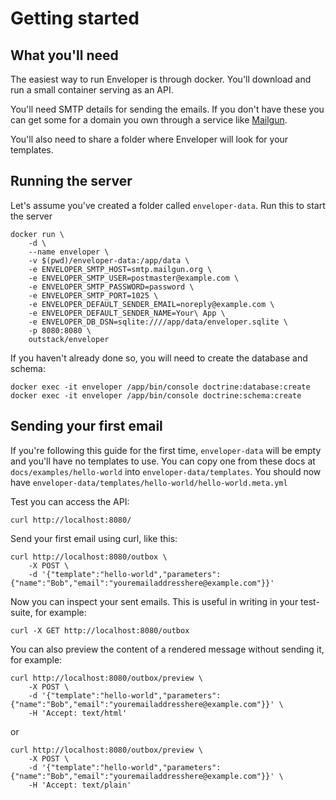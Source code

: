 # Getting started

## What you'll need

The easiest way to run Enveloper is through docker. You'll download and run a small container serving as an API. 

You'll need SMTP details for sending the emails. If you don't have these you can get some for a domain you own through a service like [Mailgun](https://www.mailgun.com/).

You'll also need to share a folder where Enveloper will look for your templates. 

## Running the server

Let's assume you've created a folder called `enveloper-data`. Run this to start the server

    docker run \
        -d \
        --name enveloper \
        -v $(pwd)/enveloper-data:/app/data \
        -e ENVELOPER_SMTP_HOST=smtp.mailgun.org \
        -e ENVELOPER_SMTP_USER=postmaster@example.com \
        -e ENVELOPER_SMTP_PASSWORD=password \
        -e ENVELOPER_SMTP_PORT=1025 \
        -e ENVELOPER_DEFAULT_SENDER_EMAIL=noreply@example.com \
        -e ENVELOPER_DEFAULT_SENDER_NAME=Your\ App \
        -e ENVELOPER_DB_DSN=sqlite:////app/data/enveloper.sqlite \
        -p 8080:8080 \
        outstack/enveloper

If you haven't already done so, you will need to create the database and schema: 

    docker exec -it enveloper /app/bin/console doctrine:database:create
    docker exec -it enveloper /app/bin/console doctrine:schema:create

## Sending your first email

If you're following this guide for the first time, `enveloper-data` will be empty and you'll have no templates to use. 
You can copy one from these docs at `docs/examples/hello-world` into `enveloper-data/templates`. 
You should now have `enveloper-data/templates/hello-world/hello-world.meta.yml` 

Test you can access the API:

    curl http://localhost:8080/


Send your first email using curl, like this:

    curl http://localhost:8080/outbox \
        -X POST \
        -d '{"template":"hello-world","parameters":{"name":"Bob","email":"youremailaddresshere@example.com"}}'

Now you can inspect your sent emails. This is useful in writing in your test-suite, for example:

    curl -X GET http://localhost:8080/outbox
        
You can also preview the content of a rendered message without sending it, for example:

    curl http://localhost:8080/outbox/preview \
        -X POST \
        -d '{"template":"hello-world","parameters":{"name":"Bob","email":"youremailaddresshere@example.com"}}' \
        -H 'Accept: text/html'

or

    curl http://localhost:8080/outbox/preview \
        -X POST \
        -d '{"template":"hello-world","parameters":{"name":"Bob","email":"youremailaddresshere@example.com"}}' \
        -H 'Accept: text/plain'
